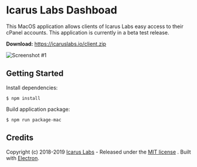 # Icarus Labs Dashboad
This MacOS application allows clients of Icarus Labs easy access to their cPanel accounts. This application is currently in a beta test release.

__Download:__ https://icaruslabs.io/client.zip

![Screenshot #1](https://icaruslabs.io/images/screenshots/client.png) 

## Getting Started
Install dependencies:
```
$ npm install
```
 
Build application package:
```
$ npm run package-mac
```

## Credits
Copyright (c) 2018-2019 [Icarus Labs](https://icaruslabs.io) - Released under the [MIT license](https://github.com/icaruslabs/icarus-desktop/blob/master/LICENSE) . Built with [Electron](https://electronjs.org). 